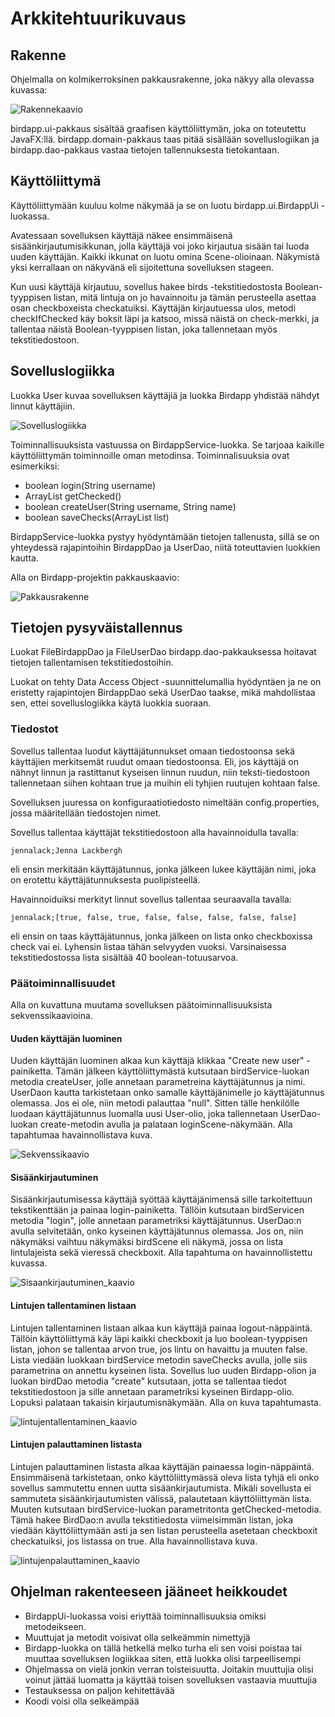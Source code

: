 # Arkkitehtuurikuvaus


## Rakenne

Ohjelmalla on kolmikerroksinen pakkausrakenne, joka näkyy alla olevassa kuvassa:

![Rakennekaavio](https://github.com/jennalack/ot-harjoitustyo/blob/master/lintuapp/dokumentaatio/kuvat/Untitled%20Diagram.png)

birdapp.ui-pakkaus sisältää graafisen käyttöliittymän, joka on toteutettu JavaFX:llä. birdapp.domain-pakkaus taas pitää sisällään sovelluslogiikan ja birdapp.dao-pakkaus vastaa tietojen tallennuksesta tietokantaan. 


## Käyttöliittymä

Käyttöliittymään kuuluu kolme näkymää ja se on luotu birdapp.ui.BirdappUi -luokassa. 

Avatessaan sovelluksen käyttäjä näkee ensimmäisenä sisäänkirjautumisikkunan, jolla käyttäjä voi joko kirjautua sisään tai luoda uuden käyttäjän. Kaikki ikkunat on luotu omina Scene-olioinaan. Näkymistä yksi kerrallaan on näkyvänä eli sijoitettuna sovelluksen stageen. 

Kun uusi käyttäjä kirjautuu, sovellus hakee birds -tekstitiedostosta Boolean-tyyppisen listan, mitä lintuja on jo havainnoitu ja tämän perusteella asettaa osan checkboxeista checkatuiksi. Käyttäjän kirjautuessa ulos, metodi checkIfChecked käy boksit läpi ja katsoo, missä näistä on check-merkki, ja tallentaa näistä Boolean-tyyppisen listan, joka tallennetaan myös tekstitiedostoon.


## Sovelluslogiikka

Luokka User kuvaa sovelluksen käyttäjiä ja luokka Birdapp yhdistää nähdyt linnut käyttäjiin. 

![Sovelluslogiikka](https://github.com/jennalack/ot-harjoitustyo/blob/master/lintuapp/dokumentaatio/kuvat/Sovelluslogiikka.png)

Toiminnallisuuksista vastuussa on BirdappService-luokka. Se tarjoaa kaikille käyttöliittymän toiminnoille oman metodinsa. Toiminnalisuuksia ovat esimerkiksi:
- boolean login(String username)
- ArrayList<Boolean> getChecked()
- boolean createUser(String username, String name)
- boolean saveChecks(ArrayList<Boolean> list)
  
BirdappService-luokka pystyy hyödyntämään tietojen tallenusta, sillä se on yhteydessä rajapintoihin BirdappDao ja UserDao, niitä toteuttavien luokkien kautta.

Alla on Birdapp-projektin pakkauskaavio:

![Pakkausrakenne](https://github.com/jennalack/ot-harjoitustyo/blob/master/lintuapp/dokumentaatio/Valmispakkaus.png)


## Tietojen pysyväistallennus

Luokat FileBirdappDao ja FileUserDao birdapp.dao-pakkauksessa hoitavat tietojen tallentamisen tekstitiedostoihin.

Luokat on tehty Data Access Object -suunnittelumallia hyödyntäen ja ne on eristetty rajapintojen BirdappDao sekä UserDao taakse, mikä mahdollistaa sen, ettei sovelluslogiikka käytä luokkia suoraan.

### Tiedostot 

Sovellus tallentaa luodut käyttäjätunnukset omaan tiedostoonsa sekä käyttäjien merkitsemät ruudut omaan tiedostoonsa. Eli, jos käyttäjä on nähnyt linnun ja rastittanut kyseisen linnun ruudun, niin teksti-tiedostoon tallennetaan siihen kohtaan true ja muihin eli tyhjien ruutujen kohtaan false.

Sovelluksen juuressa on konfiguraatiotiedosto nimeltään config.properties, jossa määritellään tiedostojen nimet.

Sovellus tallentaa käyttäjät tekstitiedostoon alla havainnoidulla tavalla:

`jennalack;Jenna Lackbergh`

eli ensin merkitään käyttäjätunnus, jonka jälkeen lukee käyttäjän nimi, joka on erotettu käyttäjätunnuksesta puolipisteellä.

Havainnoiduiksi merkityt linnut sovellus tallentaa seuraavalla tavalla:

`jennalack;[true, false, true, false, false, false, false, false]`

eli ensin on taas käyttäjätunnus, jonka jälkeen on lista onko checkboxissa check vai ei. Lyhensin listaa tähän selvyyden vuoksi. Varsinaisessa tekstitiedostossa lista sisältää 40 boolean-totuusarvoa.

### Päätoiminnallisuudet

Alla on kuvattuna muutama sovelluksen päätoiminnallisuuksista sekvenssikaavioina.


#### Uuden käyttäjän luominen

Uuden käyttäjän luominen alkaa kun käyttäjä klikkaa "Create new user" -painiketta. Tämän jälkeen käyttöliittymästä kutsutaan birdService-luokan metodia createUser, jolle annetaan parametreina käyttäjätunnus ja nimi. UserDaon kautta tarkistetaan onko samalle käyttäjänimelle jo käyttäjätunnus olemassa. Jos ei ole, niin metodi palauttaa "null". Sitten tälle henkilölle luodaan käyttäjätunnus luomalla uusi User-olio, joka tallennetaan UserDao-luokan create-metodin avulla ja palataan loginScene-näkymään. Alla tapahtumaa havainnollistava kuva.

![Sekvenssikaavio](https://github.com/jennalack/ot-harjoitustyo/blob/master/lintuapp/dokumentaatio/kuvat/Sekvenssikaavio%20(1).png)


#### Sisäänkirjautuminen

Sisäänkirjautumisessa käyttäjä syöttää käyttäjänimensä sille tarkoitettuun tekstikenttään ja painaa login-painiketta. Tällöin kutsutaan birdServicen metodia "login", jolle annetaan parametriksi käyttäjätunnus. UserDao:n avulla selvitetään, onko kyseinen käyttäjätunnus olemassa. Jos on, niin näkymäksi vaihtuu näkymäksi birdScene eli näkymä, jossa on lista lintulajeista sekä vieressä checkboxit. Alla tapahtuma on havainnollistettu kuvassa. 

![Sisaankirjautuminen_kaavio](https://github.com/jennalack/ot-harjoitustyo/blob/master/lintuapp/dokumentaatio/kuvat/sisaankirjautuminen2.png)


#### Lintujen tallentaminen listaan

Lintujen tallentaminen listaan alkaa kun käyttäjä painaa logout-näppäintä. Tällöin käyttöliittymä käy läpi kaikki checkboxit ja luo boolean-tyyppisen listan, johon se tallentaa arvon true, jos lintu on havaittu ja muuten false. Lista viedään luokkaan birdService metodin saveChecks avulla, jolle siis parametrina on annettu kyseinen lista. Sovellus luo uuden Birdapp-olion ja luokan birdDao metodia "create" kutsutaan, jotta se tallentaa tiedot tekstitiedostoon ja sille annetaan parametriksi kyseinen Birdapp-olio. Lopuksi palataan takaisin kirjautumisnäkymään. Alla on kuva tapahtumasta.

![lintujentallentaminen_kaavio](https://github.com/jennalack/ot-harjoitustyo/blob/master/lintuapp/dokumentaatio/kuvat/lintujen_tallentaminen2.png)


#### Lintujen palauttaminen listasta

Lintujen palauttaminen listasta alkaa käyttäjän painaessa login-näppäintä. Ensimmäisenä tarkistetaan, onko käyttöliittymässä oleva lista tyhjä eli onko sovellus sammutettu ennen uutta sisäänkirjautumista. Mikäli sovellusta ei sammuteta sisäänkirjautumisten välissä, palautetaan käyttöliittymän lista. Muuten kutsutaan birdService-luokan parametritonta getChecked-metodia. Tämä hakee BirdDao:n avulla tekstitiedosta viimeisimmän listan, joka viedään käyttöliittymään asti ja sen listan perusteella asetetaan checkboxit checkatuiksi, jos listassa on true. Alla havainnollistava kuva.

![lintujenpalauttaminen_kaavio](https://github.com/jennalack/ot-harjoitustyo/blob/master/lintuapp/dokumentaatio/kuvat/lintujen_palauttaminen.png)


## Ohjelman rakenteeseen jääneet heikkoudet

- BirdappUi-luokassa voisi eriyttää toiminnallisuuksia omiksi metodeikseen.
- Muuttujat ja metodit voisivat olla selkeämmin nimettyjä
- Birdapp-luokka on tällä hetkellä melko turha eli sen voisi poistaa tai muuttaa sovelluksen logiikkaa siten, että luokka olisi tarpeellisempi
- Ohjelmassa on vielä jonkin verran toisteisuutta. Joitakin muuttujia olisi voinut jättää luomatta ja käyttää toisen sovelluksen vastaavia muuttujia
- Testauksessa on paljon kehitettävää
- Koodi voisi olla selkeämpää
